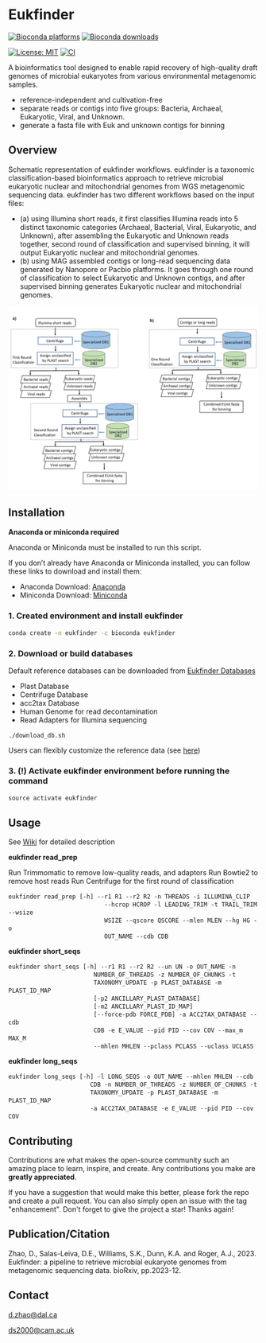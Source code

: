 # Eukfinder
[![Bioconda platforms](https://img.shields.io/conda/pn/bioconda/eukfinder?style=flag)](https://anaconda.org/bioconda/eukfinder)
[![Bioconda downloads](https://img.shields.io/conda/dn/bioconda/eukfinder.svg?style=flag&label=Bioconda%20install)](https://anaconda.org/bioconda/eukfinder)

[![License: MIT](https://img.shields.io/badge/License-MIT-yellow.svg)](https://github.com/RogerLab/Eukfinder/blob/main/LICENSE.txt)
[![CI](https://github.com/RogerLab/Eukfinder/workflows/Build/badge.svg)](https://github.com/RogerLab/Eukfinder/actions)

A bioinformatics tool designed to enable rapid recovery of high-quality draft genomes of microbial eukaryotes from various environmental metagenomic samples.

- reference-independent and cultivation-free
- separate reads or contigs into five groups: Bacteria, Archaeal, Eukaryotic, Viral, and Unknown. 
- generate a fasta file with Euk and unknown contigs for binning


## Overview
Schematic representation of eukfinder workflows. eukfinder is a taxonomic classification-based bioinformatics approach to retrieve microbial eukaryotic nuclear and mitochondrial genomes from WGS metagenomic sequencing data. eukfinder has two different workflows based on the input files:

- (a) using Illumina short reads, it first classifies Illumina reads into 5 distinct taxonomic categories (Archaeal, Bacterial, Viral, Eukaryotic, and Unknown), after assembling the Eukaryotic and Unknown reads together, second round of classification and supervised binning, it will output Eukaryotic nuclear and mitochondrial genomes.
- (b) using MAG assembled contigs or long-read sequencing data generated by Nanopore or Pacbio platforms. It goes through one round of classification to select Eukaryotic and Unknown contigs, and after supervised binning generates Eukaryotic nuclear and mitochondrial genomes.

![Graphical_abstract](https://github.com/RogerLab/Eukfinder/blob/main/Eukfinder_workflow.jpg)

## Installation
**Anaconda or miniconda required**

Anaconda or Miniconda must be installed to run this script.

If you don’t already have Anaconda or Miniconda installed, you can follow these links to download and install them:

- Anaconda Download: [Anaconda](https://www.anaconda.com/products/distribution)
- Miniconda Download: [Miniconda](https://docs.conda.io/en/latest/miniconda.html)

### 1. Created environment and install eukfinder

```sh
conda create -n eukfinder -c bioconda eukfinder
```

### 2. Download or build databases
 
  Default reference databases can be downloaded from [Eukfinder Databases](https://perun.biochem.dal.ca/Eukfinder/)
- Plast Database
- Centrifuge Database
- acc2tax Database 
- Human Genome for read decontamination
- Read Adapters for Illumina sequencing

```shell
./download_db.sh
```

 Users can flexibly customize the reference data (see [here](https://github.com/dzhao2019/eukfindertest/wiki/Build-a-customized-reference-database))
 
### 3. (!) Activate eukfinder environment before running the command

```shell
source activate eukfinder
```

<!-- USAGE EXAMPLES -->
## Usage
See [Wiki](https://github.com/dzhao2019/eukfindertest/wiki) for detailed description

**eukfinder read_prep**

Run Trimmomatic to remove low-quality reads, and adaptors
Run Bowtie2 to remove host reads
Run Centrifuge for the first round of classification

    eukfinder read_prep [-h] --r1 R1 --r2 R2 -n THREADS -i ILLUMINA_CLIP
                               --hcrop HCROP -l LEADING_TRIM -t TRAIL_TRIM --wsize
                               WSIZE --qscore QSCORE --mlen MLEN --hg HG -o
                               OUT_NAME --cdb CDB

  
**eukfinder short_seqs**

    eukfinder short_seqs [-h] --r1 R1 --r2 R2 --un UN -o OUT_NAME -n
                            NUMBER_OF_THREADS -z NUMBER_OF_CHUNKS -t
                            TAXONOMY_UPDATE -p PLAST_DATABASE -m PLAST_ID_MAP
                            [-p2 ANCILLARY_PLAST_DATABASE]
                            [-m2 ANCILLARY_PLAST_ID_MAP]
                            [--force-pdb FORCE_PDB] -a ACC2TAX_DATABASE --cdb
                            CDB -e E_VALUE --pid PID --cov COV --max_m MAX_M
                            --mhlen MHLEN --pclass PCLASS --uclass UCLASS


**eukfinder long_seqs**

    eukfinder long_seqs [-h] -l LONG_SEQS -o OUT_NAME --mhlen MHLEN --cdb
                           CDB -n NUMBER_OF_THREADS -z NUMBER_OF_CHUNKS -t
                           TAXONOMY_UPDATE -p PLAST_DATABASE -m PLAST_ID_MAP
                           -a ACC2TAX_DATABASE -e E_VALUE --pid PID --cov COV

<!-- CONTRIBUTING -->
## Contributing

Contributions are what makes the open-source community such an amazing place to learn, inspire, and create. Any contributions you make are **greatly appreciated**.

If you have a suggestion that would make this better, please fork the repo and create a pull request. You can also simply open an issue with the tag "enhancement".
Don't forget to give the project a star! Thanks again!

<!-- Publication -->
## Publication/Citation

Zhao, D., Salas-Leiva, D.E., Williams, S.K., Dunn, K.A. and Roger, A.J., 2023. Eukfinder: a pipeline to retrieve microbial eukaryote genomes from metagenomic sequencing data. bioRxiv, pp.2023-12.


<!-- CONTACT -->
## Contact

d.zhao@dal.ca

ds2000@cam.ac.uk

